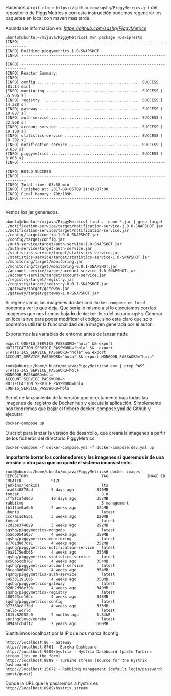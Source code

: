 
Hacemos un `git clone https://github.com/sqshq/PiggyMetrics.git` del repositorio de PiggyMetrics y con esta instrucción podemos regenerar los paquetes en local con maven mas tarde.

Abundante información en: *https://github.com/sqshq/PiggyMetrics*

```
ubuntu@ubuntu:~/mijava/PiggyMetrics$ mvn package -DskipTests
[INFO] ------------------------------------------------------------------------
[INFO] Building piggymetrics 1.0-SNAPSHOT
[INFO] ------------------------------------------------------------------------
[INFO] ------------------------------------------------------------------------
[INFO] Reactor Summary:
[INFO]
[INFO] config ............................................. SUCCESS [01:14 min]
[INFO] monitoring ......................................... SUCCESS [ 55.906 s]
[INFO] registry ........................................... SUCCESS [ 14.388 s]
[INFO] gateway ............................................ SUCCESS [ 10.887 s]
[INFO] auth-service ....................................... SUCCESS [ 32.568 s]
[INFO] account-service .................................... SUCCESS [ 19.138 s]
[INFO] statistics-service ................................. SUCCESS [ 18.292 s]
[INFO] notification-service ............................... SUCCESS [  9.638 s]
[INFO] piggymetrics ....................................... SUCCESS [  0.003 s]
[INFO] ------------------------------------------------------------------------
[INFO] BUILD SUCCESS
[INFO] ------------------------------------------------------------------------
[INFO] Total time: 03:58 min
[INFO] Finished at: 2017-09-05T09:11:43-07:00
[INFO] Final Memory: 79M/189M
[INFO] ------------------------------------------------------------------------
```

Vemos los jar generados.
```
ubuntu@ubuntu:~/mijava/PiggyMetrics$ find . -name *.jar | grep target
./notification-service/target/notification-service-1.0.0-SNAPSHOT.jar
./notification-service/target/notification-service.jar
./config/target/config-1.0.0-SNAPSHOT.jar
./config/target/config.jar
./auth-service/target/auth-service-1.0-SNAPSHOT.jar
./auth-service/target/auth-service.jar
./statistics-service/target/statistics-service.jar
./statistics-service/target/statistics-service-1.0-SNAPSHOT.jar
./monitoring/target/monitoring.jar
./monitoring/target/monitoring-0.0.1-SNAPSHOT.jar
./account-service/target/account-service-1.0-SNAPSHOT.jar
./account-service/target/account-service.jar
./registry/target/registry.jar
./registry/target/registry-0.0.1-SNAPSHOT.jar
./gateway/target/gateway.jar
./gateway/target/gateway-1.0-SNAPSHOT.jar
```


Si regeneramos las imagenes docker con `docker-compose en local` podemos ver lo que deja.
Que seria lo mismo a si lo ejecutamos con las imagenes que nos hemos bajado de `docker hub` del usuario `sqshq`.
Generar en local sirve para poder modificar el código, sino esta claro que solo podremos utilizar la funcionalidad de la imagen
generada por el autor.

Exportamos las variables de entorno antes de lanzar nada
```
export CONFIG_SERVICE_PASSWORD="hola" && export NOTIFICATION_SERVICE_PASSWORD="hola" &&  export STATISTICS_SERVICE_PASSWORD="hola" && export ACCOUNT_SERVICE_PASSWORD="hola" && export MONGODB_PASSWORD="hola"

root@ubuntu:/home/ubuntu/mijava/PiggyMetrics# env | grep PASS
STATISTICS_SERVICE_PASSWORD=hola
MONGODB_PASSWORD=hola
ACCOUNT_SERVICE_PASSWORD=h
NOTIFICATION_SERVICE_PASSWORD=hola
CONFIG_SERVICE_PASSWORD=hola
```

Script de lanzamiento de la versión que directamente baja todas las imagenes del registro de Docker hub y ejecuta la aplicación.
Simplemente nos tendremos que bajar el fichero docker-compose.yml de Github y ejecutar:
```
docker-compose up
```

O script para lanzar la version de desarrollo, que creará la imagenes a partir de los ficheros del directorio PiggyMetrics.
```
docker-compose -f docker-compose.yml -f docker-compose.dev.yml up
```

**Importante borrar los contenedores y las imagenes si queremos ir de una versión a otra para que no quede el sistema inconsistente.**


```
root@ubuntu:/home/ubuntu/mijava/PiggyMetrics# docker images
REPOSITORY                                TAG                 IMAGE ID            CREATED             SIZE
jenkins/jenkins                           lts                 aca6340878dd        5 days ago          840MB
tomcat                                    8.0                 cff8f1afd8d3        10 days ago         357MB
rabbitmq                                  3-management        fb11f4e0a6b6        2 weeks ago         124MB
ubuntu                                    latest              ccc7a11d65b1        3 weeks ago         120MB
tomcat                                    latest              72d2be374029        3 weeks ago         292MB
sqshq/piggymetrics-mongodb                latest              b55db054a057        4 weeks ago         359MB
sqshq/piggymetrics-monitoring             latest              a7761d8d76a1        4 weeks ago         352MB
sqshq/piggymetrics-notification-service   latest              70a2175edb65        4 weeks ago         355MB
sqshq/piggymetrics-statistics-service     latest              ec50b5ccb707        4 weeks ago         354MB
sqshq/piggymetrics-account-service        latest              68cab8066898        4 weeks ago         354MB
sqshq/piggymetrics-auth-service           latest              645331191665        4 weeks ago         350MB
sqshq/piggymetrics-gateway                latest              02db2d98e396        4 weeks ago         349MB
sqshq/piggymetrics-registry               latest              400923ce16dc        4 weeks ago         348MB
sqshq/piggymetrics-config                 latest              977360c8f3bd        4 weeks ago         333MB
hello-world                               latest              1815c82652c0        2 months ago        1.84kB
springcloud/eureka                        latest              3094afcbdf12        2 years ago         660MB
```

Sustituimos localhost por la IP que nos marca ifconfig.
```
http://localhost:80 - Gateway
http://localhost:8761 - Eureka Dashboard
http://localhost:9000/hystrix - Hystrix Dashboard (paste Turbine stream link on the form)
http://localhost:8989 - Turbine stream (source for the Hystrix Dashboard)
http://localhost:15672 - RabbitMq management (default login/password: guest/guest)
```

Donde la URL que le pasaremos a hystrix es `http://localhost:8989/hystrix.stream`

